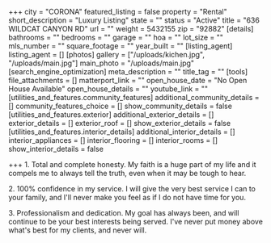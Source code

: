 +++
city = "CORONA"
featured_listing = false
property = "Rental"
short_description = "Luxury Listing"
state = ""
status = "Active"
title = "636 WILDCAT CANYON RD"
url = ""
weight = 5432155
zip = "92882"
[details]
bathrooms = ""
bedrooms = ""
garage = ""
hoa = ""
lot_size = ""
mls_number = ""
square_footage = ""
year_built = ""
[listing_agent]
listing_agent = []
[photos]
gallery = ["/uploads/kichen.jpg", "/uploads/main.jpg"]
main_photo = "/uploads/main.jpg"
[search_engine_optimization]
meta_description = ""
title_tag = ""
[tools]
file_attachments = []
matterport_link = ""
open_house_date = "No Open House Available"
open_house_details = ""
youtube_link = ""
[utilities_and_features.community_features]
additional_community_details = []
community_features_choice = []
show_community_details = false
[utilities_and_features.exterior]
additional_exterior_details = []
exterior_details = []
exterior_roof = []
show_exterior_details = false
[utilities_and_features.interior_details]
additional_interior_details = []
interior_appliances = []
interior_flooring = []
interior_rooms = []
show_interior_details = false

+++
1\. Total and complete honesty. My faith is a huge part of my life and it compels me to always tell the truth, even when it may be tough to hear.

2\. 100% confidence in my service. I will give the very best service I can to your family, and I'll never make you feel as if I do not have time for you.

3\. Professionalism and dedication. My goal has always been, and will continue to be your best interests being served. I've never put money above what's best for my clients, and never will.